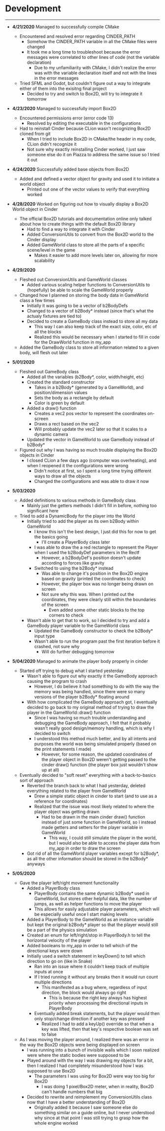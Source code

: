 # Development

---

- **4/21/2020** Managed to successfully compile CMake
    - Encountered and resolved error regarding CINDER_PATH
        - Somehow the CINDER_PATH variable in all the CMake files were changed
        - It took me a long time to troubleshoot because the error messages were correlated to other lines of code (not the variable declaration)
            - Due to my unfamiliarity with CMake, I didn't realize the error was with the variable declaration itself and not with the lines in the error messages
    - Tried SFML and Godot, but couldn't figure out a way to integrate either of them into the exisitng final project
        - Decided to try and switch to Box2D, will try to integrate it tomorrow
        
    

- **4/23/2020** Managed to successfully import Box2D
    - Encountered permissions error (error code 13)
        - Resolved by editing the executable in the configurations
    - Had to reinstall Cinder because CLion wasn't recognizing Box2D cloned from git
        - When I tried to include Box2D in CMake/the header in my code, CLion didn't recognize it
        - Not sure why exactly reinstalling Cinder worked, I just saw someone else do it on Piazza to address the same issue so I tried it out 


- **4/24/2020** Successfully added base objects from Box2D
    - Added and defined a vector object for gravity and used it to initiate a world object
        - Printed out one of the vector values to verify that everything worked
        
- **4/28/2020** Worked on figuring out how to visually display a Box2D World object in Cinder
    - The official Box2D tutorials and documentation online only talked about how to create things with the default Box2D library
        - Had to find a way to integrate it with Cinder
        - Added ConversionUtils to convert from the Box2D world to the Cinder display
        - Added GameWorld class to store all the parts of a specific scene/level in the game
            - Makes it easier to add more levels later on, allowing for more scalability
            
 - **4/29/2020**
    - Fleshed out ConversionUtils and GameWorld classes
        - Added various scaling helper functions to ConversionUtils to (hopefully) be able to scale the GameWorld properly
    - Changed how I planned on storing the body data in GameWorld class a few times
        - Initially it was going to be a vector of b2BodyDefs
        - Changed to a vector of b2Body* instead (since that's what the actualy fixtures are tied to)
        - Decided to create a GameBody class instead to store all my data
            - This way I can also keep track of the exact size, color, etc of all the blocks
            - Realized this would be necessary when I started to fill in code for the DrawWorld function in my_app
    - Added the GameBody class to store all information related to a given body, will flesh out later
    
 - **5/01/2020**
    - Fleshed out GameBody class
        - Added all the variables (b2Body*, color, width/height, etc)
        - Created the standard constructor
            - Takes in a b2Body* (generated by a GameWorld), and position/dimension values
            - Sets the body as a rectangle by default
            - Color is green by default
        - Added a draw() function
            - Creates a vec2 pos vector to represent the coordinates on-screen
            - Draws a rect based on the vec2
            - Will probably update the vec2 later so that it scales to a dynamic camera
        - Updated the vector in GameWorld to use GameBody instead of b2Body*
    - Figured out why I was having so much trouble displaying the Box2D objects in Cinder
        - I closed CLion a few days ago (computer was overheating), and when I reopened it the configurations were wrong
            - Didn't notice at first, so I spent a long time trying different ways to draw all the objects
            - Changed the configurations and was able to draw it now
            
- **5/03/2020**
    - Added definitions to various methods in GameBody class
        - Mainly just the getters methods I didn't fill in before, nothing too significant here
    - Tried to add a DynamicBody for the player into the World
        - Initially tried to add the player as its own b2Body within GameWorld
            - I know this isn't the best design, I just did this for now to get the basics going
                - I'll create a PlayerBody class later
            - I was able to draw the a red rectangle to represent the Player when I used the b2BodyDef parameters in the Rectf
                - However, a b2BodyDef's position doesn't update according to forces like gravity
            - Switched to using the b2Body* instead
                - Was able to change it's position in the Box2D engine based on gravity (printed the coordinates to check)
                - However, the player box was no longer being drawn on screen
                - Not sure why this was. When I printed out the coordinates, they were clearly still within the boundaries of the screen
                    - Even added some other static blocks to the top corners to check
        - Wasn't able to get that to work, so I decided to try and add a GameBody player variable to the GameWorld class
            - Updated the GameBody constructor to check the b2Body* input type
            - Wasn't able to run the program past the first iteration before it crashed, not sure why
                - Will do further debugging tomorrow
                
- **5/04/2020** Managed to animate the player body properly in cinder
    - Started off trying to debug what I started yesterday
        - Wasn't able to figure out why exactly it the GameBody approach causing the program to crash
            - However, I do believe it had something to do with the way the memory was being handled, since there were so many versions of the player b2Body* floating around
        - With how complicated the GameBody approach got, I eventually decided to go back to my original method of trying to draw the player in the GameWorld::draw() function
            - Since I was having so much trouble understanding and debugging the GameBody approach, I felt that it probably wasn't really good design/memory handling, which is why I decided to switch
            - I understood this method much better, and by all intents and purposes the world was being simulated properly (based on the print statements I made)
                - However, for some reason, the updated coordinates of the player object in Box2D weren't getting passed to the cinder draw() function (the player box just wouldn't show up at all)
    - Eventually decided to "soft reset" everything with a back-to-basics sort of approach
        - Reverted the branch back to what I had yesterday, deleted everything related to the player from GameWorld
            - Drew a simple static object in cinder to start (and to use as a reference for coordinates)
            - Realized that the issue was most likely related to where the player object was getting drawn
                - Had to be drawn in the main cinder draw() function instead of just some function in GameWorld, so I instead made getters and setters for the player variable in GameWorld
                    - This way, I could still simulate the player in the world, but I would also be able to access the player data from my_app in order to draw the screen
        - Got rid of all the GameWorld player variables except for b2Body*, as all the other information should be stored in the b2Body* anyways
   
- **5/05/2020**
    - Gave the player left/right movement functionality
        - Added a PlayerBody class
            - PlayerBody contains the same dynamic b2Body* used in GameWorld, but stores other helpful data, like the number of jumps, as well as helper functions to move the player
            - This allows for easily adjustable player parameters, which will be especially useful once I start making levels
        - Added a PlayerBody to the GameWorld as an instance variable but kept the original b2Body* player so that the player would still be a part of the physics simulation
        - Created an enum for left/right/stop in PlayerBody.h to tell the horizontal velocity of the player
        - Added booleans to my_app in order to tell which of the directional keys were down
        - Initially used a switch statement in keyDown() to tell which direction to go on (like in Snake)
            - Ran into an issue where it couldn't keep track of multiple inputs at once
            - If I tried running it without any breaks then it would run count multiple directions
                - This manifested as a bug where, regardless of input direction, the block would always go right
                    - This is because the right key always has highest priority when processing the directional inputs in PlayerBody
            - Eventually added break statements, but the player would then only stop/change direction if another key was pressed
                - Realized I had to add a keyUp() override so that when a key was lifted, then that key's respective boolean was set to false
    - As I was moving the player around, I realized there was an error in the way the Box2D objects were being displayed on screen
        - I was running into a bunch of invisible walls which I soon realized were where the static bodies were supposed to be
        - Played around with the way I was drawing my objects for a bit, then I realized I had completely misunderstood how I was supposed to use Box2D
            - The parameters I was using for Box2D were way too big for Box2D
                - I was doing 1 pixel/Box2D meter, when in reality, Box2D can't handle numbers that big
        - Decided to rewrite and reimplement my ConversionUtils class now that I have a better understanding of Box2D
            - Originally added it because I saw someone else do something similar on a guide online, but I never understood why since at that point I was still trying to grasp how the whole engine worked
            
        
  
        
    